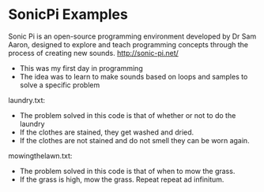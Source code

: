 # SonicPi Examples

Sonic Pi is an open-source programming environment developed by Dr Sam Aaron, designed to explore and teach programming concepts through the process of creating new sounds. http://sonic-pi.net/

  - This was my first day in programming
  - The idea was to learn to make sounds based on loops and samples to solve a specific problem

laundry.txt:
  - The problem solved in this code is that of whether or not to do the laundry
  - If the clothes are stained, they get washed and dried.
  - If the clothes are not stained and do not smell they can be worn again.
 
mowingthelawn.txt:
  - The problem solved in this code is that of when to mow the grass.
  - If the grass is high, mow the grass.  Repeat repeat ad infinitum.